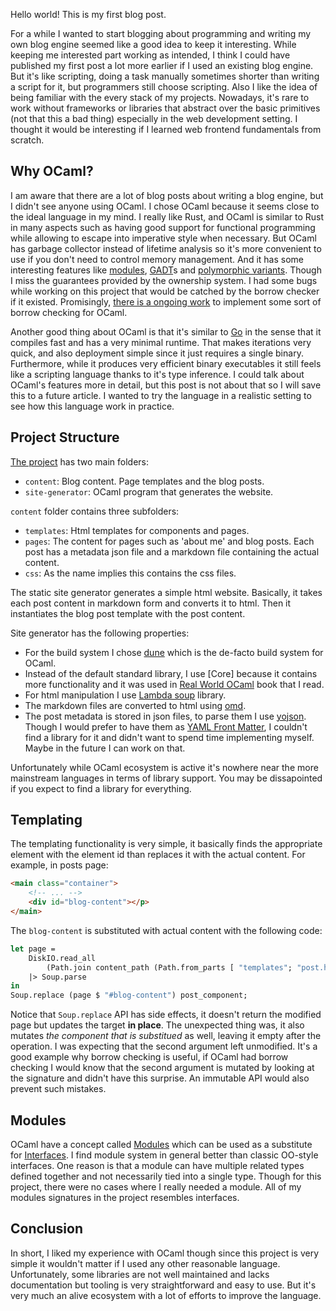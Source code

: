 Hello world! This is my first blog post.

For a while I wanted to start blogging about programming and writing my own blog engine seemed like a good idea to keep it interesting.
While keeping me interested part working as intended, I think I could have published my first post a lot more earlier if I used an existing blog engine. But it's like scripting, doing a task manually sometimes shorter than writing a script for it, but programmers still choose scripting. Also I like the idea of being familiar with the every stack of my projects. Nowadays, it's rare to work without frameworks or libraries that abstract over the basic primitives (not that this a bad thing) especially in the web development setting. I thought it would be interesting if I learned web frontend fundamentals from scratch.

## Why OCaml?

I am aware that there are a lot of blog posts about writing a blog engine, but I didn't see anyone using OCaml. 
I chose OCaml because it seems close to the ideal language in my mind. I really like Rust, and OCaml is similar to Rust in many aspects such as having good support for functional programming while allowing to escape into imperative style when necessary. 
But OCaml has garbage collector instead of lifetime analysis so it's more convenient to use if you don't need to control memory management. And it has some interesting features like [modules](), [GADT]()s and [polymorphic variants](). Though I miss the guarantees provided by the ownership system.
I had some bugs while working on this project that would be catched by the borrow checker if it existed.
Promisingly, [there is a ongoing work]() to implement some sort of borrow checking for OCaml.

Another good thing about OCaml is that it's similar to [Go]() in the sense that it compiles fast and has a very minimal runtime.
That makes iterations very quick, and also deployment simple since it just requires a single binary.
Furthermore, while it produces very efficient binary executables it still feels like a scripting language thanks to it's type inference.
I could talk about OCaml's features more in detail, but this post is not about that so I will save this to a future article.
I wanted to try the language in a realistic setting to see how this language work in practice.

## Project Structure

[The project]() has two main folders:
* `content`: Blog content. Page templates and the blog posts.
* `site-generator`: OCaml program that generates the website.

`content` folder contains three subfolders:
* `templates`: Html templates for components and pages.
* `pages`: The content for pages such as 'about me' and blog posts. Each post has a metadata json file and a markdown file containing the actual content.
* `css`: As the name implies this contains the css files.

The static site generator generates a simple html website.
Basically, it takes each post content in markdown form and converts it to html. 
Then it instantiates the blog post template with the post content.

Site generator has the following properties:
* For the build system I chose [dune]() which is the de-facto build system for OCaml.
* Instead of the default standard library, I use [Core] because it contains more functionality and it was used in [Real World OCaml]() book that I read. 
* For html manipulation I use [Lambda soup]() library.
* The markdown files are converted to html using [omd]().
* The post metadata is stored in json files, to parse them I use [yojson](). Though I would prefer to have them as [YAML Front Matter](), I couldn't find a library for it and didn't want to spend time implementing myself. Maybe in the future I can work on that.

Unfortunately while OCaml ecosystem is active it's nowhere near the more mainstream languages in terms of library support.
You may be dissapointed if you expect to find a library for everything.

## Templating
The templating functionality is very simple, it basically finds the appropriate element with the element id than replaces it with the actual content. For example, in posts page:
```html
<main class="container">
    <!-- ... -->
    <div id="blog-content"></p>
</main>
```

The `blog-content` is substituted with actual content with the following code:
```ocaml
let page =
    DiskIO.read_all
        (Path.join content_path (Path.from_parts [ "templates"; "post.html" ]))
    |> Soup.parse
in
Soup.replace (page $ "#blog-content") post_component;
```

Notice that `Soup.replace` API has side effects, it doesn't return the modified page but updates the target **in place**.
The unexpected thing was, it also mutates _the component that is substitued_ as well, leaving it empty after the operation.
I was expecting that the second argument left unmodified.
It's a good example why borrow checking is useful, if OCaml had borrow checking I would know that the second argument is mutated by looking at the signature and didn't have this surprise. 
An immutable API would also prevent such mistakes.

## Modules

OCaml have a concept called [Modules]() which can be used as a substitute for [Interfaces](). 
I find module system in general better than classic OO-style interfaces.
One reason is that a module can have multiple related types defined together and not necessarily tied into a single type.
Though for this project, there were no cases where I really needed a module. 
All of my modules signatures in the project resembles interfaces.

## Conclusion

In short, I liked my experience with OCaml though since this project is very simple it wouldn't matter if I used any
other reasonable language.
Unfortunately, some libraries are not well maintained and lacks documentation
but tooling is very straightforward and easy to use.
But it's very much an alive ecosystem with a lot of efforts to improve the language.

